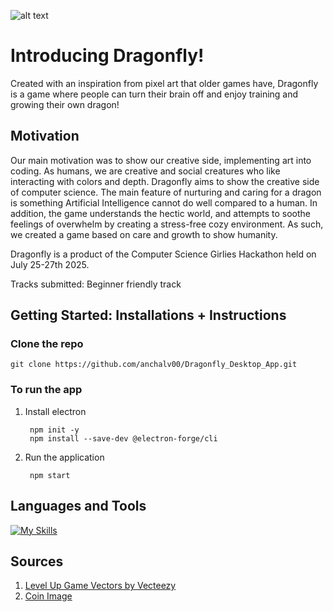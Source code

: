 ![alt text](image-2.png)

# Introducing Dragonfly!

Created with an inspiration from pixel art that older games have, Dragonfly is a game where people can turn their brain off and enjoy training and growing their own dragon!

## Motivation
Our main motivation was to show our creative side, implementing art into coding. As humans, we are creative and social creatures who like interacting with colors and depth. Dragonfly aims to show the creative side of computer science. The main feature of nurturing and caring for a dragon is something Artificial Intelligence cannot do well compared to a human. In addition, the game understands the hectic world, and attempts to soothe feelings of overwhelm by creating a stress-free cozy environment. As such, we created a game based on care and growth to show humanity.

Dragonfly is a product of the Computer Science Girlies Hackathon held on July 25-27th 2025. 

Tracks submitted: Beginner friendly track

## Getting Started: Installations + Instructions

### Clone the repo
    git clone https://github.com/anchalv00/Dragonfly_Desktop_App.git

### To run the app
1. Install electron
        
        npm init -y
        npm install --save-dev @electron-forge/cli

2. Run the application

        npm start 


## Languages and Tools 
[![My Skills](https://skillicons.dev/icons?i=js,css,html,eclipse,electron,github,figma&theme=light)](https://skillicons.dev)

## Sources

1. [Level Up Game Vectors by Vecteezy](https://www.vecteezy.com/free-vector/level-up-game)
2. [Coin Image](https://www.freepik.com/free-vector/video-game-coin_136488507.htm#fromView=keyword&page=1&position=16&uuid=1f89ae79-d4c5-48e8-be1d-44d3ee6b0092&query=Game+Coin)